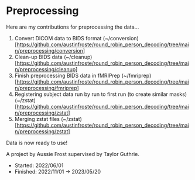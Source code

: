 # Preprocessing

Here are my contributions for preprocessing the data...

1. Convert DICOM data to BIDS format (~/conversion)[https://github.com/austinfroste/round_robin_person_decoding/tree/main/preprocessing/conversion]
2. Clean-up BIDS data (~/cleanup)[https://github.com/austinfroste/round_robin_person_decoding/tree/main/preprocessing/cleanup]
3. Finish preprocessing BIDS data in fMRIPrep (~/fmriprep)[https://github.com/austinfroste/round_robin_person_decoding/tree/main/preprocessing/fmriprep]
4. Registering subject data run by run to first run (to create similar masks) (~/zstat)[https://github.com/austinfroste/round_robin_person_decoding/tree/main/preprocessing/zstat]
5. Merging zstat files (~/zstat)[https://github.com/austinfroste/round_robin_person_decoding/tree/main/preprocessing/zstat]

Data is now ready to use!

A project by Aussie Frost supervised by Taylor Guthrie.
* Started: 2022/06/01
* Finished: 2022/11/01 -> 2023/05/20
